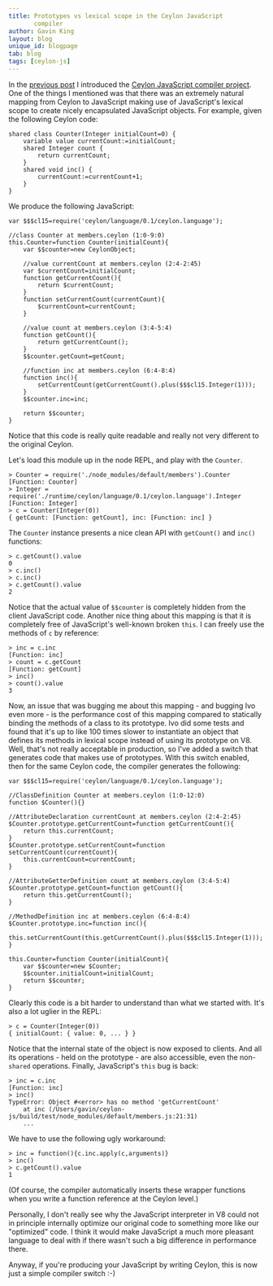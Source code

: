 ```yaml
---
title: Prototypes vs lexical scope in the Ceylon JavaScript 
       compiler
author: Gavin King
layout: blog
unique_id: blogpage
tab: blog
tags: [ceylon-js]
---
```


[ceylon-js]: https://github.com/ceylon/ceylon-js
[previous post]: /blog/2011/12/31/compiling-ceylon-2-js

In the [previous post][] I introduced the [Ceylon JavaScript
compiler project][ceylon-js]. One of the things I mentioned
was that there was an extremely natural mapping from Ceylon 
to JavaScript making use of JavaScript's lexical scope to
create nicely encapsulated JavaScript objects. For example,
given the following Ceylon code:

<!-- try: -->
    shared class Counter(Integer initialCount=0) {
        variable value currentCount:=initialCount;
        shared Integer count {
            return currentCount;
        }
        shared void inc() {
            currentCount:=currentCount+1; 
        }
    }

We produce the following JavaScript:

<!-- lang: js -->
    var $$$cl15=require('ceylon/language/0.1/ceylon.language');
    
    //class Counter at members.ceylon (1:0-9:0)
    this.Counter=function Counter(initialCount){
        var $$counter=new CeylonObject;
        
        //value currentCount at members.ceylon (2:4-2:45)
        var $currentCount=initialCount;
        function getCurrentCount(){
            return $currentCount;
        }
        function setCurrentCount(currentCount){
            $currentCount=currentCount;
        }
        
        //value count at members.ceylon (3:4-5:4)
        function getCount(){
            return getCurrentCount();
        }
        $$counter.getCount=getCount;
        
        //function inc at members.ceylon (6:4-8:4)
        function inc(){
            setCurrentCount(getCurrentCount().plus($$$cl15.Integer(1)));
        }
        $$counter.inc=inc;
        
        return $$counter;
    }

Notice that this code is really quite readable and really
not very different to the original Ceylon.

Let's load this module up in the node REPL, and play with the
`Counter`.

<!-- lang: js -->
    > Counter = require('./node_modules/default/members').Counter
    [Function: Counter]
    > Integer = require('./runtime/ceylon/language/0.1/ceylon.language').Integer
    [Function: Integer]
    > c = Counter(Integer(0))
    { getCount: [Function: getCount], inc: [Function: inc] }

The `Counter` instance presents a nice clean API with
`getCount()` and `inc()` functions:

<!-- lang: js -->
    > c.getCount().value
    0
    > c.inc()
    > c.inc()
    > c.getCount().value
    2

Notice that the actual value of `$$counter` is completely 
hidden from the client JavaScript code. Another nice thing
about this mapping is that it is completely free of 
JavaScript's well-known broken `this`. I can freely use the
methods of `c` by reference:

<!-- lang: js -->
    > inc = c.inc
    [Function: inc]
    > count = c.getCount
    [Function: getCount]
    > inc()
    > count().value
    3

Now, an issue that was bugging me about this mapping - and
bugging Ivo even more - is the performance cost of this 
mapping compared to statically binding the methods of a class
to its prototype. Ivo did some tests and found that it's up
to like 100 times slower to instantiate an object that 
defines its methods in lexical scope instead of using its
prototype on V8. Well, that's not really acceptable in
production, so I've added a switch that generates code that
makes use of prototypes. With this switch enabled, then for 
the same Ceylon code, the compiler generates the following:

<!-- lang: js -->
    var $$$cl15=require('ceylon/language/0.1/ceylon.language');
    
    //ClassDefinition Counter at members.ceylon (1:0-12:0)
    function $Counter(){}
    
    //AttributeDeclaration currentCount at members.ceylon (2:4-2:45)
    $Counter.prototype.getCurrentCount=function getCurrentCount(){
        return this.currentCount;
    }
    $Counter.prototype.setCurrentCount=function setCurrentCount(currentCount){
        this.currentCount=currentCount;
    }
    
    //AttributeGetterDefinition count at members.ceylon (3:4-5:4)
    $Counter.prototype.getCount=function getCount(){
        return this.getCurrentCount();
    }
    
    //MethodDefinition inc at members.ceylon (6:4-8:4)
    $Counter.prototype.inc=function inc(){
        this.setCurrentCount(this.getCurrentCount().plus($$$cl15.Integer(1)));
    }
    
    this.Counter=function Counter(initialCount){
        var $$counter=new $Counter;
        $$counter.initialCount=initialCount;        
        return $$counter;
    }

Clearly this code is a bit harder to understand than what we
started with. It's also a lot uglier in the REPL:

<!-- lang: js -->
    > c = Counter(Integer(0))
    { initialCount: { value: 0, ... } }

Notice that the internal state of the object is now exposed to
clients. And all its operations - held on the prototype - are 
also accessible, even the non-`shared` operations. Finally, 
JavaScript's `this` bug is back:

<!-- lang: js -->
    > inc = c.inc
    [Function: inc]
    > inc()
    TypeError: Object #<error> has no method 'getCurrentCount'
        at inc (/Users/gavin/ceylon-js/build/test/node_modules/default/members.js:21:31)
        ...

We have to use the following ugly workaround:

<!-- lang: js -->
    > inc = function(){c.inc.apply(c,arguments)}
    > inc()
    > c.getCount().value
    1

(Of course, the compiler automatically inserts these wrapper
functions when you write a function reference at the Ceylon 
level.)

Personally, I don't really see why the JavaScript interpreter
in V8 could not in principle internally optimize our original 
code to something more like our "optimized" code. I think it
would make JavaScript a much more pleasant language to deal
with if there wasn't such a big difference in performance
there.

Anyway, if you're producing your JavaScript by writing Ceylon, 
this is now just a simple compiler switch :-)

